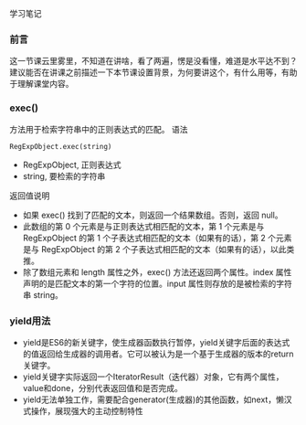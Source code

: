 学习笔记

### 前言
这一节课云里雾里，不知道在讲啥，看了两遍，愣是没看懂，难道是水平达不到？
建议能否在讲课之前描述一下本节课设置背景，为何要讲这个，有什么用等，有助于理解课堂内容。

### exec()
 方法用于检索字符串中的正则表达式的匹配。
语法
```
RegExpObject.exec(string)
```
* RegExpObject, 正则表达式
* string, 要检索的字符串

返回值说明
* 如果 exec() 找到了匹配的文本，则返回一个结果数组。否则，返回 null。
* 此数组的第 0 个元素是与正则表达式相匹配的文本，第 1 个元素是与 RegExpObject 的第 1 个子表达式相匹配的文本（如果有的话），第 2 个元素是与 RegExpObject 的第 2 个子表达式相匹配的文本（如果有的话），以此类推。
* 除了数组元素和 length 属性之外，exec() 方法还返回两个属性。index 属性声明的是匹配文本的第一个字符的位置。input 属性则存放的是被检索的字符串 string。

 ### yield用法

 * yield是ES6的新关键字，使生成器函数执行暂停，yield关键字后面的表达式的值返回给生成器的调用者。它可以被认为是一个基于生成器的版本的return关键字。
* yield关键字实际返回一个IteratorResult（迭代器）对象，它有两个属性，value和done，分别代表返回值和是否完成。
* yield无法单独工作，需要配合generator(生成器)的其他函数，如next，懒汉式操作，展现强大的主动控制特性